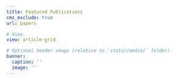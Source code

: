 ```yaml
---
title: Featured Publications
cms_exclude: true
url: papers

# View.
view: article-grid

# Optional header image (relative to `static/media/` folder).
banner:
  caption: ''
  image: ''
---
```

